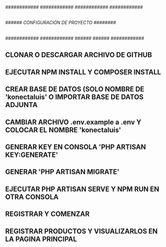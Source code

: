 ###### ############ ############ ############ ############ ######
###### ######  CONFIGURACIÓN DE PROYECTO        ######## ########
###### ############ ############ ###### ###### ############ #####

## CLONAR O DESCARGAR ARCHIVO DE GITHUB
## EJECUTAR NPM INSTALL Y COMPOSER INSTALL
## CREAR BASE DE DATOS (SOLO NOMBRE DE 'konectaluis' O IMPORTAR BASE DE DATOS ADJUNTA 
## CAMBIAR ARCHIVO .env.example a .env Y COLOCAR EL NOMBRE 'konectaluis'
## GENERAR KEY EN CONSOLA 'PHP ARTISAN KEY:GENERATE'
## GENERAR 'PHP ARTISAN MIGRATE'
## EJECUTAR PHP ARTISAN SERVE Y NPM RUN EN OTRA CONSOLA
## REGISTRAR Y COMENZAR
## REGISTRAR PRODUCTOS Y VISUALIZARLOS EN LA PAGINA PRINCIPAL
